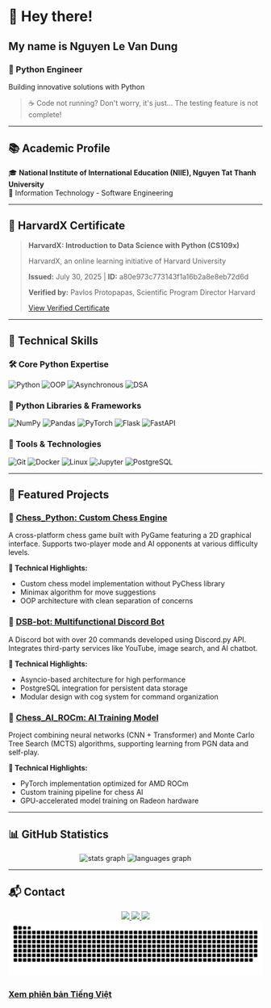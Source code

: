 
# 👋 Hey there!
## My name is Nguyen Le Van Dung
### 🚀 Python Engineer
Building innovative solutions with Python
> ☕ Code not running? Don't worry, it's just... The testing feature is not complete!

---

## 📚 Academic Profile

🎓 **National Institute of International Education (NIIE), Nguyen Tat Thanh University**  
📘 Information Technology - Software Engineering

---

## 🏅 HarvardX Certificate &nbsp;

> **HarvardX: Introduction to Data Science with Python (CS109x)**
>
> HarvardX, an online learning initiative of Harvard University
>
> **Issued:** July 30, 2025 | **ID:** a80e973c773143f1a16b2a8e8eb72d6d
>
> **Verified by:** Pavlos Protopapas, Scientific Program Director Harvard
>
> [View Verified Certificate](https://courses.edx.org/certificates/a80e973c773143f1a16b2a8e8eb72d6d)

---

## 💼 Technical Skills

### 🛠️ Core Python Expertise
  <img src="https://img.shields.io/badge/  Python-3776AB?logo=python&logoColor=white" alt="Python" />
  <img src="https://img.shields.io/badge/  OOP-3776AB?logo=python&logoColor=white" alt="OOP" />
  <img src="https://img.shields.io/badge/  Async-3776AB?logo=python&logoColor=white" alt="Asynchronous" />
  <img src="https://img.shields.io/badge/  Data Structures & Algorithms-3776AB?logo=python&logoColor=white" alt="DSA" />
</p>

### 🧩 Python Libraries & Frameworks
  <img src="https://img.shields.io/badge/  NumPy-013243?logo=numpy&logoColor=white" alt="NumPy" />
  <img src="https://img.shields.io/badge/  Pandas-150458?logo=pandas&logoColor=white" alt="Pandas" />
  <img src="https://img.shields.io/badge/  PyTorch-EE4C2C?logo=pytorch&logoColor=white" alt="PyTorch" />
  <img src="https://img.shields.io/badge/  Flask-000000?logo=flask&logoColor=white" alt="Flask" />
  <img src="https://img.shields.io/badge/  FastAPI-009688?logo=fastapi&logoColor=white" alt="FastAPI" />
</p>

### 🧰 Tools & Technologies
  <img src="https://img.shields.io/badge/  Git-F05032?logo=git&logoColor=white" alt="Git" />
  <img src="https://img.shields.io/badge/  Docker-2496ED?logo=docker&logoColor=white" alt="Docker" />
  <img src="https://img.shields.io/badge/  Linux-FCC624?logo=linux&logoColor=black" alt="Linux" />
  <img src="https://img.shields.io/badge/  Jupyter-F37626?logo=jupyter&logoColor=white" alt="Jupyter" />
  <img src="https://img.shields.io/badge/  PostgreSQL-4169E1?logo=postgresql&logoColor=white" alt="PostgreSQL" />
</p>


---

## 🌟 Featured Projects &nbsp;

### 📌 [Chess_Python: Custom Chess Engine](https://github.com/VanDung-dev/Chess_Python)
A cross-platform chess game built with PyGame featuring a 2D graphical interface. Supports two-player mode and AI opponents at various difficulty levels.

**🔧 Technical Highlights:**
  - Custom chess model implementation without PyChess library
  - Minimax algorithm for move suggestions
  - OOP architecture with clean separation of concerns

### 📌 [DSB-bot: Multifunctional Discord Bot](https://github.com/VanDung-dev/DSB-bot)
A Discord bot with over 20 commands developed using Discord.py API. Integrates third-party services like YouTube, image search, and AI chatbot.

**🔧 Technical Highlights:**
  - Asyncio-based architecture for high performance
  - PostgreSQL integration for persistent data storage
  - Modular design with cog system for command organization

### 📌 [Chess_AI_ROCm: AI Training Model](https://github.com/VanDung-dev/Chess_AI_ROCm)
Project combining neural networks (CNN + Transformer) and Monte Carlo Tree Search (MCTS) algorithms, supporting learning from PGN data and self-play.

**🔧 Technical Highlights:**
  - PyTorch implementation optimized for AMD ROCm
  - Custom training pipeline for chess AI
  - GPU-accelerated model training on Radeon hardware



---

## 📊 GitHub Statistics

<div align="center">
  <img src="https://github-readme-stats.vercel.app/api?username=VanDung-dev&hide_title=false&hide_rank=false&show_icons=true&include_all_commits=true&count_private=true&disable_animations=false&theme=dark&locale=en&hide_border=false&order=1" height="150" alt="stats graph"  />
  <img src="https://github-readme-stats.vercel.app/api/top-langs?username=VanDung-dev&locale=en&hide_title=false&layout=compact&card_width=320&langs_count=5&theme=dark&hide_border=false&order=2" height="150" alt="languages graph"  />
</div>



---

## 📬 Contact

<div align="center">
  <a href="https://www.linkedin.com/in/dung-nguyen-211bab348/">
    <img src="https://img.shields.io/badge/LinkedIn-0077B5?logo=linkedin&logoColor=white&style=for-the-badge&effect=plastic" />
  </a>
  
  <a href="https://t.me/vandungdev">
    <img src="https://img.shields.io/badge/Telegram-26A5E4?logo=telegram&logoColor=white&style=for-the-badge&effect=plastic" />
  </a>
  
  <a href="https://github.com/VanDung-dev">
    <img src="https://img.shields.io/badge/GitHub-181717?logo=github&logoColor=white&style=for-the-badge&effect=plastic" />
  </a>
  
</div>

<div align="center">
  <img src="https://raw.githubusercontent.com/Platane/snk/output/github-contribution-grid-snake-dark.svg" alt="Snake animation" />
</div>

### [Xem phiên bản Tiếng Việt](README_vi.md)
